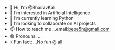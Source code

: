 - 👋 Hi, I’m @BhairavKali
- 👀 I’m interested in Artificial Intelligence
- 🌱 I’m currently learning Python
- 💞️ I’m looking to collaborate on AI projects
- 📫 How to reach me ...email:bepe5n@gmail.com
- 😄 Pronouns: ...
- ⚡ Fun fact: ...No fun @ all

<!---
BhairavKali/BhairavKali is a ✨ special ✨ repository because its `README.md` (this file) appears on your GitHub profile.
You can click the Preview link to take a look at your changes.
--->
